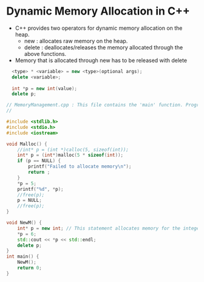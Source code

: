 # Dynamic Memory Allocation in C++

- C++ provides two operators for dynamic memory allocation on the heap.
  + new : allocates raw memory on the heap.
  + delete : deallocates/releases the memory allocated through the above functions.
- Memory that is allocated through new has to be released with delete

```cpp
  <type> * <variable> = new <type>(optional args);
  delete <variable>;
  
  int *p = new int(value);
  delete p;
```


```cpp
// MemoryManagement.cpp : This file contains the 'main' function. Program execution begins and ends there.
//

#include <stdlib.h>
#include <stdio.h>
#include <iostream>

void Malloc() {
    //int* p = (int *)calloc(5, sizeof(int));
    int* p = (int*)malloc(5 * sizeof(int));
    if (p == NULL) {
        printf("Failed to allocate memory\n");
        return ;
    }
    *p = 5;
    printf("%d", *p);
    //free(p);
    p = NULL;
    //free(p);
}

void NewM() {
    int* p = new int; // This statement allocates memory for the integer pointer.
    *p = 6;
    std::cout << *p << std::endl;
    delete p;
}
int main() {
    NewM();
    return 0;
}



```

